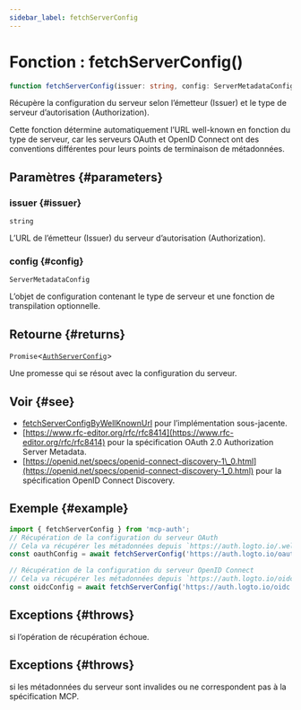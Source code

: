 ```yaml
---
sidebar_label: fetchServerConfig
---
```


# Fonction : fetchServerConfig()

```ts
function fetchServerConfig(issuer: string, config: ServerMetadataConfig): Promise<AuthServerConfig>;
```

Récupère la configuration du serveur selon l’émetteur (Issuer) et le type de serveur d’autorisation (Authorization).

Cette fonction détermine automatiquement l’URL well-known en fonction du type de serveur, car les serveurs OAuth et OpenID Connect ont des conventions différentes pour leurs points de terminaison de métadonnées.

## Paramètres {#parameters}

### issuer {#issuer}

`string`

L’URL de l’émetteur (Issuer) du serveur d’autorisation (Authorization).

### config {#config}

`ServerMetadataConfig`

L’objet de configuration contenant le type de serveur et une fonction de transpilation optionnelle.

## Retourne {#returns}

`Promise`\<[`AuthServerConfig`](/references/js/type-aliases/AuthServerConfig.md)\>

Une promesse qui se résout avec la configuration du serveur.

## Voir {#see}

 - [fetchServerConfigByWellKnownUrl](/references/js/functions/fetchServerConfigByWellKnownUrl.md) pour l’implémentation sous-jacente.
 - [https://www.rfc-editor.org/rfc/rfc8414](https://www.rfc-editor.org/rfc/rfc8414) pour la spécification OAuth 2.0 Authorization Server Metadata.
 - [https://openid.net/specs/openid-connect-discovery-1\_0.html](https://openid.net/specs/openid-connect-discovery-1_0.html) pour la spécification OpenID Connect Discovery.

## Exemple {#example}

```ts
import { fetchServerConfig } from 'mcp-auth';
// Récupération de la configuration du serveur OAuth
// Cela va récupérer les métadonnées depuis `https://auth.logto.io/.well-known/oauth-authorization-server/oauth`
const oauthConfig = await fetchServerConfig('https://auth.logto.io/oauth', { type: 'oauth' });

// Récupération de la configuration du serveur OpenID Connect
// Cela va récupérer les métadonnées depuis `https://auth.logto.io/oidc/.well-known/openid-configuration`
const oidcConfig = await fetchServerConfig('https://auth.logto.io/oidc', { type: 'oidc' });
```

## Exceptions {#throws}

si l’opération de récupération échoue.

## Exceptions {#throws}

si les métadonnées du serveur sont invalides ou ne correspondent pas à la spécification MCP.
